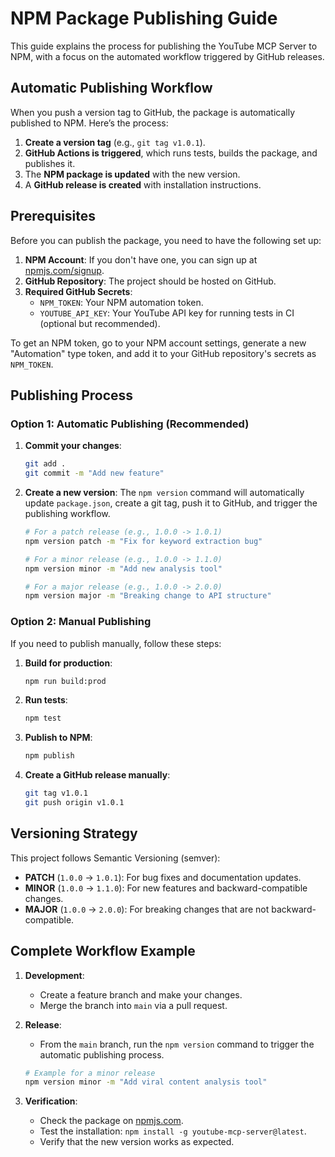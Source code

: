 # NPM Package Publishing Guide

This guide explains the process for publishing the YouTube MCP Server to NPM, with a focus on the automated workflow
triggered by GitHub releases.

## Automatic Publishing Workflow

When you push a version tag to GitHub, the package is automatically published to NPM. Here’s the process:

1. **Create a version tag** (e.g., `git tag v1.0.1`).
2. **GitHub Actions is triggered**, which runs tests, builds the package, and publishes it.
3. The **NPM package is updated** with the new version.
4. A **GitHub release is created** with installation instructions.

## Prerequisites

Before you can publish the package, you need to have the following set up:

1. **NPM Account**: If you don't have one, you can sign up at [npmjs.com/signup](https://www.npmjs.com/signup).
2. **GitHub Repository**: The project should be hosted on GitHub.
3. **Required GitHub Secrets**:
   - `NPM_TOKEN`: Your NPM automation token.
   - `YOUTUBE_API_KEY`: Your YouTube API key for running tests in CI (optional but recommended).

To get an NPM token, go to your NPM account settings, generate a new "Automation" type token, and add it to your GitHub
repository's secrets as `NPM_TOKEN`.

## Publishing Process

### Option 1: Automatic Publishing (Recommended)

1. **Commit your changes**:

   ```bash
   git add .
   git commit -m "Add new feature"
   ```

2. **Create a new version**:
   The `npm version` command will automatically update `package.json`, create a git tag, push it to GitHub, and trigger
   the publishing workflow.

   ```bash
   # For a patch release (e.g., 1.0.0 -> 1.0.1)
   npm version patch -m "Fix for keyword extraction bug"

   # For a minor release (e.g., 1.0.0 -> 1.1.0)
   npm version minor -m "Add new analysis tool"

   # For a major release (e.g., 1.0.0 -> 2.0.0)
   npm version major -m "Breaking change to API structure"
   ```

### Option 2: Manual Publishing

If you need to publish manually, follow these steps:

1. **Build for production**:

   ```bash
   npm run build:prod
   ```

2. **Run tests**:

   ```bash
   npm test
   ```

3. **Publish to NPM**:

   ```bash
   npm publish
   ```

4. **Create a GitHub release manually**:

   ```bash
   git tag v1.0.1
   git push origin v1.0.1
   ```

## Versioning Strategy

This project follows Semantic Versioning (semver):

- **PATCH** (`1.0.0` -> `1.0.1`): For bug fixes and documentation updates.
- **MINOR** (`1.0.0` -> `1.1.0`): For new features and backward-compatible changes.
- **MAJOR** (`1.0.0` -> `2.0.0`): For breaking changes that are not backward-compatible.

## Complete Workflow Example

1. **Development**:
   - Create a feature branch and make your changes.
   - Merge the branch into `main` via a pull request.

2. **Release**:
   - From the `main` branch, run the `npm version` command to trigger the automatic publishing process.

   ```bash
   # Example for a minor release
   npm version minor -m "Add viral content analysis tool"
   ```

3. **Verification**:
   - Check the package on [npmjs.com](https://www.npmjs.com/package/youtube-mcp-server).
   - Test the installation: `npm install -g youtube-mcp-server@latest`.
   - Verify that the new version works as expected.
